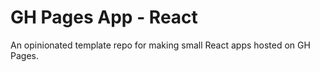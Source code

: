 # GH Pages App - React

An opinionated template repo for making small React apps hosted on GH Pages.
